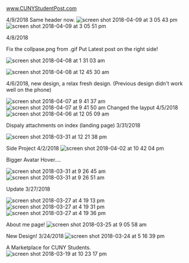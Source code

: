 #
www.CUNYStudentPost.com

4/9/2018
Same header now. 
![screen shot 2018-04-09 at 3 05 43 pm](https://user-images.githubusercontent.com/19642027/38517310-8c00ba86-3c07-11e8-941a-48f120eace12.png)
![screen shot 2018-04-09 at 3 05 51 pm](https://user-images.githubusercontent.com/19642027/38517311-8c0e35e4-3c07-11e8-9ad2-f42c4f29131a.png)


4/8/2018

Fix the collpase.png from .gif
Put Latest post on the right side! 

![screen shot 2018-04-08 at 1 31 03 am](https://user-images.githubusercontent.com/19642027/38463601-8b5f85e4-3acc-11e8-9044-003ee2e98bf2.png)


![screen shot 2018-04-08 at 12 45 30 am](https://user-images.githubusercontent.com/19642027/38463318-34dff650-3ac6-11e8-8137-20ff84658f31.png)


4/6/2018, new design, a relax fresh design. (Previous design didn't work well on the phone)

![screen shot 2018-04-07 at 9 41 37 am](https://user-images.githubusercontent.com/19642027/38455582-1e2df278-3a48-11e8-9061-8a3fbe4ca0a5.png)
![screen shot 2018-04-07 at 9 41 50 am](https://user-images.githubusercontent.com/19642027/38455583-1e3804c0-3a48-11e8-94fa-597a124ff854.png)
Changed the layput 4/5/2018
![screen shot 2018-04-06 at 12 05 09 am](https://user-images.githubusercontent.com/19642027/38403007-340dda7e-392e-11e8-9610-f145848902fb.png)


Dispaly attachments on index (landing page) 3/31/2018

![screen shot 2018-03-31 at 12 21 38 pm](https://user-images.githubusercontent.com/19642027/38165214-242b61b6-34de-11e8-9462-79ab5495e0de.png)

Side Project 4/2/2018
![screen shot 2018-04-02 at 10 42 04 pm](https://user-images.githubusercontent.com/19642027/38226350-24d0625c-36c7-11e8-8bd1-f5b467bbf17e.png)

Bigger Avatar
Hover.... 

![screen shot 2018-03-31 at 9 26 45 am](https://user-images.githubusercontent.com/19642027/38163655-b73b8f30-34c5-11e8-8f4e-d94b6c7b7499.png)
![screen shot 2018-03-31 at 9 26 51 am](https://user-images.githubusercontent.com/19642027/38163656-b744863a-34c5-11e8-8082-6c152b74c822.png)


Update 3/27/2018





![screen shot 2018-03-27 at 4 19 13 pm](https://user-images.githubusercontent.com/19642027/37992785-b74aedc4-31da-11e8-83b1-e83c71d2b4c3.png)
![screen shot 2018-03-27 at 4 19 31 pm](https://user-images.githubusercontent.com/19642027/37992786-b755da40-31da-11e8-8b2c-0aa7aad48f59.png)
![screen shot 2018-03-27 at 4 19 36 pm](https://user-images.githubusercontent.com/19642027/37992787-b760441c-31da-11e8-8db5-d4fc8bb0a176.png)

About me page!
![screen shot 2018-03-25 at 9 05 58 am](https://user-images.githubusercontent.com/19642027/37875349-c2c0ed32-300b-11e8-8413-cb8122cf53b1.png)

New Design! 3/24/2018
![screen shot 2018-03-24 at 5 16 39 pm](https://user-images.githubusercontent.com/19642027/37869054-2572f72a-2f87-11e8-9b0f-b41a885652fb.png)

A Marketplace for CUNY Students.
![screen shot 2018-03-19 at 10 23 17 pm](https://user-images.githubusercontent.com/19642027/37632369-37a3bedc-2bc4-11e8-81c4-be72de940542.png)
